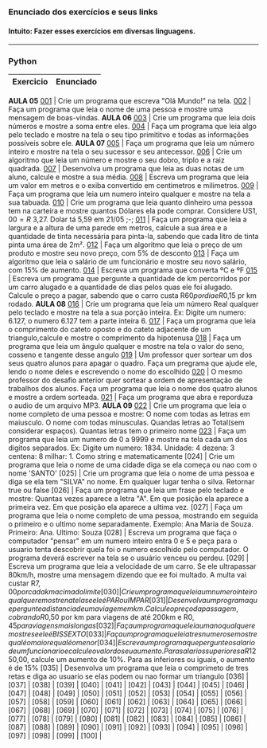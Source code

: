 ### Enunciado dos exercícios e seus links
#### Intuito: Fazer esses exercícios em diversas linguagens.
---
### Python
Exercicio | Enunciado
:---:|:---
**AULA 05**
[001](https://www.youtube.com/watch?v=nIHq1MtJaKs&list=PLHz_AreHm4dlKP6QQCekuIPky1CiwmdI6&index=7) | Crie um programa que escreva "Olá Mundo!" na tela.
[002](https://www.youtube.com/watch?v=FNqdV5Zb_5Q&list=PLHz_AreHm4dlKP6QQCekuIPky1CiwmdI6&index=8) | Faça um programa que leia o nome de uma pessoa e mostre uma mensagem de boas-vindas.
**AULA 06**
[003](https://www.youtube.com/watch?v=PB254Cfjlyk&list=PLHz_AreHm4dlKP6QQCekuIPky1CiwmdI6&index=10) | Crie um programa que leia dois números e mostre a soma entre eles.
[004](https://www.youtube.com/watch?v=tHYxjJxtJko&list=PLHz_AreHm4dlKP6QQCekuIPky1CiwmdI6&index=11) | Faça um programa que leia algo pelo teclado e mostre na tela o seu tipo primititvo e todas as informações possíveis sobre ele.
**AULA 07**
[005](https://www.youtube.com/watch?v=664e0G_S9nU&list=PLHz_AreHm4dlKP6QQCekuIPky1CiwmdI6&index=13) | Faça um programa que leia um número inteiro e mostre na tela o seu sucessor e seu antecessor.
[006](https://www.youtube.com/watch?v=mqcNw_dhl8I&list=PLHz_AreHm4dlKP6QQCekuIPky1CiwmdI6&index=14) | Crie um algoritmo que leia um número e mostre o seu dobro, triplo e a raiz quadrada.
[007](https://www.youtube.com/watch?v=_QfISzy0IKs&list=PLHz_AreHm4dlKP6QQCekuIPky1CiwmdI6&index=15) | Desenvolva um programa que leia as duas notas de um aluno, calcule e mostre a sua média.
[008](https://www.youtube.com/watch?v=KjcdG05EAZc&list=PLHz_AreHm4dlKP6QQCekuIPky1CiwmdI6&index=16) | Escreva um programa que leia um valor em metros e o exiba convertido em centimetros e milimetros.
[009](https://www.youtube.com/watch?v=qajq3SI0QQs&list=PLHz_AreHm4dlKP6QQCekuIPky1CiwmdI6&index=17) | Faça um programa que leia um numero inteiro qualquer e mostre na tela a sua tabuada.
[010](https://www.youtube.com/watch?v=xM4AX3Lp2mo&list=PLHz_AreHm4dlKP6QQCekuIPky1CiwmdI6&index=18) | Crie um programa que leia quanto dinheiro uma pessoa tem na carteira e mostre quantos Dólares ela pode comprar. Considere US$1,00 = R$ 3,27. Dolar tá 5,59 em 21/05 ;-;
[011](https://www.youtube.com/watch?v=mzSJpn9ldt4&list=PLHz_AreHm4dlKP6QQCekuIPky1CiwmdI6&index=19) | Faça um programa que leia a largura e a altura de uma parede em metros, calcule a sua área e a quantidade de tinta necessária para pinta-la, sabendo que cada litro de tinta pinta uma área de 2m².
[012](https://www.youtube.com/watch?v=4MAmKOT9FeU&list=PLHz_AreHm4dlKP6QQCekuIPky1CiwmdI6&index=20) | Faça um algoritmo que leia o preço de um produto e mostre seu novo preço, com 5% de desconto
[013](https://www.youtube.com/watch?v=cTkivN8XcJ0&list=PLHz_AreHm4dlKP6QQCekuIPky1CiwmdI6&index=21) | Faça um algoritmo que leia o salário de um funcionário e mostre seu novo salário, com 15% de aumento.
[014](https://www.youtube.com/watch?v=9l_Gay8BuAw&list=PLHz_AreHm4dlKP6QQCekuIPky1CiwmdI6&index=22) | Escreva um programa que converta ºC e ºF
[015](https://www.youtube.com/watch?v=I4NYUeetLAc&list=PLHz_AreHm4dlKP6QQCekuIPky1CiwmdI6&index=23) | Escreva um programa que pergunte a quantidade de km percorridos por um carro alugado e a quantidade de dias pelos quas ele foi alugado. Calcule o preço a pagar, sabendo que o carro custa R$60 por dia e R$0,15 pr km rodado.
**AULA 08** 
[016](https://www.youtube.com/watch?v=-iSbDpl5Jhw&list=PLHz_AreHm4dlKP6QQCekuIPky1CiwmdI6&index=25) | Crie um programa que leia um número Real qualquer pelo teclado e mostre na tela a sua porção inteira. Ex: Digite um numero: 6.127, o numero 6.127 tem a parte inteira 6.
[017](https://www.youtube.com/watch?v=vmPW9iWsYkY&list=PLHz_AreHm4dlKP6QQCekuIPky1CiwmdI6&index=26) | Faça um programa que leia o comprimento do cateto oposto e do cateto adjacente de um triangulo,calcule e mostre o comprimento da hipotenusa
[018](https://www.youtube.com/watch?v=9GvsphwW26k&list=PLHz_AreHm4dlKP6QQCekuIPky1CiwmdI6&index=27) | Faça um programa que leia um ângulo qualquer e mostre na tela o valor do seno, cosseno e tangente desse angulo
[019](https://www.youtube.com/watch?v=_Nk02-mfB5I&list=PLHz_AreHm4dlKP6QQCekuIPky1CiwmdI6&index=28) | Um professor quer sortear um dos seus quatro alunos para apagar o quadro. Faça um pregrama que ajude ele, lendo o nome deles e escrevendo o nome do escolhido
[020](https://www.youtube.com/watch?v=OPh0nngbBSY&list=PLHz_AreHm4dlKP6QQCekuIPky1CiwmdI6&index=29) | O mesmo professor do desafio anterior quer sortear a ordem de apresentação de trabalhos dos alunos. Faça um programa que leia o nome dos quatro alunos e mostre a ordem sorteada.
[021](https://www.youtube.com/watch?v=9FiEji_fzvk&list=PLHz_AreHm4dlKP6QQCekuIPky1CiwmdI6&index=30) | Faça um programa que abra e reporduza o audio de um arquivo MP3.
**AULA 09**
[022](https://www.youtube.com/watch?v=EQQt-6QqXOs&list=PLHz_AreHm4dlKP6QQCekuIPky1CiwmdI6&index=32) | Crie um programa que leia o nome completo de uma pessoa e mostre: O nome com todas as letras em maiusculo. O nome com todas minusculas. Quandas letras ao Total(sem considerar espaços). Quantas letras tem o primeiro nome
[023](https://www.youtube.com/watch?v=wD2aerLMBWA&list=PLHz_AreHm4dlKP6QQCekuIPky1CiwmdI6&index=33) | Faça um programa que leia um numero de 0 a 9999 e mostre na tela cada um dos digitos separados. Ex: Digite um numero: 1834. Unidade: 4 dezena: 3 centena: 8 milhar: 1. Como string e matematicamente
[024] | Crie um programa que leia o nome de uma cidade  diga se ela começa ou nao com o nome 'SANTO'
[025] | Crie um programa que leia o nome de uma pessoa e diga se ela tem "SILVA" no nome. Em qualquer lugar tenha o silva. Retornar true ou false
[026] | Faça um programa que leia um frase pelo teclado e mostre: Quantas vezes aparece a letra "A". Em que posição ela aparece a primeira vez. Em que posição ela aparece a ultima vez.
[027] | Faça um programa que leia o nome completo de uma pessoa, mostrando em seguida o primeiro e o ultimo nome separadamente. Exemplo: Ana Maria de Souza. Primeiro: Ana. Ultimo: Souza
[028] | Escreva um programa que faça o computador "pensar" em um numero inteiro entra 0 e 5 e peça para o usuario tenta descobrir quela foi o numero escolhido pelo computador. O programa deverá escrever na tela se o usuário venceu ou perdeu.
[029] | Escreva um programa que leia a velocidade de um carro. Se ele ultrapassar 80km/h, mostre uma mensagem dizendo que ee foi multado. A multa vai custar R$7,00 por cada km acima do limite
[030] | Crie um programa que leia um numero inteiro qualquer e mostre na tela se ele é PAR ou IMPAR
[031] | Desenvolva um programa que pergunte a distancia de uma viagem em km. Calcule o preço da passagem, cobrando R$0,50 por km para viagens de até 200km e R$0,45 para viagens mais longas
[032] | Faça um programa que leia um ano qualquer e mostre se ele é BISSEXTO
[033] | Faça um programa que leia tres numeros e mostre qual é o maior e qual é o menor
[034] | Escreva um programa que pergunte o salario de um funcionario e calcule o valor do seu aumento. Para salarios superiores a R$1250,00, calcule um aumento de 10%. Para as inferiores ou iguais, o aumento é de 15%
[035] | Desenvolva um programa que leia o comprimeto de tres retas e diga ao usuario se elas podem ou nao formar um triangulo
[036] | 
[037] | 
[038] | 
[039] | 
[040] | 
[041] | 
[042] | 
[043] | 
[044] | 
[045] | 
[046] | 
[047] | 
[048] | 
[049] | 
[050] | 
[051] | 
[052] | 
[053] | 
[054] | 
[055] | 
[056] | 
[057] | 
[058] | 
[059] | 
[060] | 
[061] | 
[062] | 
[063] | 
[064] | 
[065] | 
[066] | 
[067] | 
[068] | 
[069] | 
[070] | 
[071] | 
[072] | 
[073] | 
[074] | 
[075] | 
[076] | 
[077] | 
[078] | 
[079] | 
[080] | 
[081] | 
[082] | 
[083] | 
[084] | 
[085] | 
[086] | 
[087] | 
[088] | 
[089] | 
[090] | 
[091] | 
[092] | 
[093] | 
[094] | 
[095] | 
[096] | 
[097] | 
[098] | 
[099] | 
[100] | 
